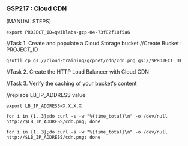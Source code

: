 ### GSP217 :  Cloud CDN 

(MANUAL STEPS)

```
export PROJECT_ID=qwiklabs-gcp-04-73f82f18f5a6
```

//Task 1. Create and populate a Cloud Storage bucket
//Create Bucket : PROJECT_ID
```
gsutil cp gs://cloud-training/gcpnet/cdn/cdn.png gs://$PROJECT_ID

```
//Task 2. Create the HTTP Load Balancer with Cloud CDN


//Task 3. Verify the caching of your bucket's content

//replace LB_IP_ADDRESS value
```
export LB_IP_ADDRESS=X.X.X.X

for i in {1..3};do curl -s -w "%{time_total}\n" -o /dev/null http://$LB_IP_ADDRESS/cdn.png; done

for i in {1..3};do curl -s -w "%{time_total}\n" -o /dev/null http://$LB_IP_ADDRESS/cdn.png; done
```
